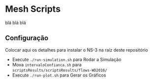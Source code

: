 # Mesh Scripts


blá blá blá



## Configuração

Colocar aqui os detalhes para instalar o NS-3 na raíz deste repositório

* Execute `./run-simulation.sh` para Rodar a Simulação
* Mova `intervaloConfianca.sh` para `scriptsResults/scriptsResults/flows-WD2016/`
* Execute `./run-plot.sh` para Gerar os Gráficos
